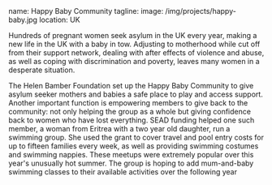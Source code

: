 <section src='project.html'>
name: Happy Baby Community
tagline: 
image: /img/projects/happy-baby.jpg
location: UK 

Hundreds of pregnant women seek asylum in the UK every year, making a new life in the UK with a baby in tow. Adjusting to motherhood while cut off from their support network, dealing with after effects of violence and abuse, as well as coping with discrimination and poverty, leaves many women in a desperate situation.

The Helen Bamber Foundation set up the Happy Baby Community to give asylum seeker mothers and babies a safe place to play and access support. Another important function is empowering members to give back to the community: not only helping the group as a whole but giving confidence back to women who have lost everything. SEAD funding helped one such member, a woman from Eritrea with a two year old daughter, run a swimming group. She used the grant to cover travel and pool entry costs for up to fifteen families every week, as well as providing swimming costumes and swimming nappies. These meetups were extremely popular over this year's unusually hot summer. The group is hoping to add mum-and-baby swimming classes to their available activities over the following year
</section>
